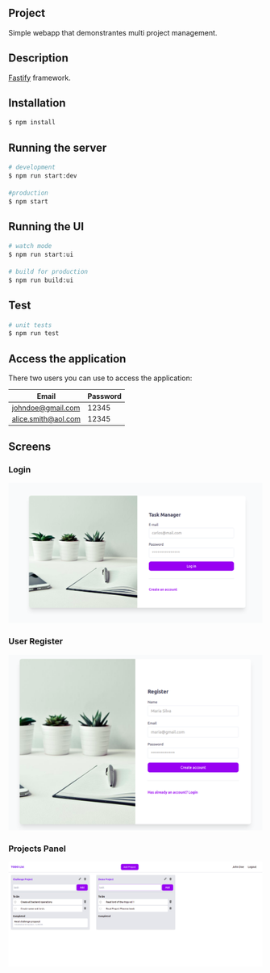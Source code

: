 ## Project 

Simple webapp that demonstrantes multi project management.

## Description

[Fastify](https://www.fastify.io/) framework.

## Installation

```bash
$ npm install
```

## Running the server

```bash
# development
$ npm run start:dev

#production
$ npm start
```

## Running the UI

```bash
# watch mode
$ npm run start:ui

# build for production
$ npm run build:ui
```

## Test

```bash
# unit tests
$ npm run test

```

## Access the application

There two users you can use to access the application:

| Email | Password |
|-------|----------|
| johndoe@gmail.com   | 12345 |
| alice.smith@aol.com | 12345 |

## Screens

### Login 

![login](https://github.com/keuller/multi-task-manager/blob/main/docs/multi-task-login.png?raw=true)

### User Register

![login](https://github.com/keuller/multi-task-manager/blob/main/docs/multi-task-register.png?raw=true)

### Projects Panel

![login](https://github.com/keuller/multi-task-manager/blob/main/docs/multi-task-projects.png?raw=true)
